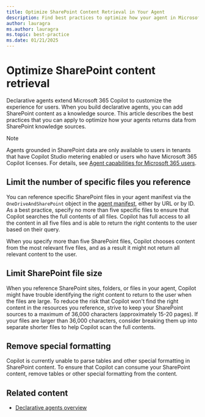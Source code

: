 ```yaml
---
title: Optimize SharePoint Content Retrieval in Your Agent
description: Find best practices to optimize how your agent in Microsoft 365 Copilot retrieves content from SharePoint.
author: lauragra
ms.author: lauragra
ms.topic: best-practice
ms.date: 01/21/2025
---
```


# Optimize SharePoint content retrieval

Declarative agents extend Microsoft 365 Copilot to customize the experience for users. When you build declarative agents, you can add SharePoint content as a knowledge source. This article describes the best practices that you can apply to optimize how your agents returns data from SharePoint knowledge sources.

> [!NOTE]
> Agents grounded in SharePoint data are only available to users in tenants that have Copilot Studio metering enabled or users who have Microsoft 365 Copilot licenses. For details, see [Agent capabilities for Microsoft 365 users](prerequisites.md#agent-capabilities-for-microsoft-365-users).

## Limit the number of specific files you reference

You can reference specific SharePoint files in your agent manifest via the `OneDriveAndSharePoint` object in the [agent manifest](declarative-agent-manifest-1.2.md), either by URL or by ID. As a best practice, specify no more than five specific files to ensure that Copilot searches the full contents of all files. Copilot has full access to all the content in all five files and is able to return the right contents to the user based on their query.

When you specify more than five SharePoint files, Copilot chooses content from the most relevant five files, and as a result it might not return all relevant content to the user.

## Limit SharePoint file size

When you reference SharePoint sites, folders, or files in your agent, Copilot might have trouble identifying the right content to return to the user when the files are large. To reduce the risk that Copilot won't find the right content in the resources you reference, strive to keep your SharePoint sources to a maximum of 36,000 characters (approximately 15-20 pages). If your files are larger than 36,000 characters, consider breaking them up into separate shorter files to help Copilot scan the full contents.

## Remove special formatting

Copilot is currently unable to parse tables and other special formatting in SharePoint content. To ensure that Copilot can consume your SharePoint content, remove tables or other special formatting from the content.

## Related content

- [Declarative agents overview](overview-declarative-agent.md)

